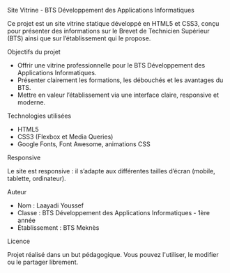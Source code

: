 Site Vitrine - BTS Développement des Applications Informatiques

Ce projet est un site vitrine statique développé en HTML5 et CSS3, conçu pour présenter des informations sur le Brevet de Technicien Supérieur (BTS) ainsi que sur l’établissement qui le propose.

Objectifs du projet

- Offrir une vitrine professionnelle pour le BTS Développement des Applications Informatiques.
- Présenter clairement les formations, les débouchés et les avantages du BTS.
- Mettre en valeur l’établissement via une interface claire, responsive et moderne.

Technologies utilisées

- HTML5
- CSS3 (Flexbox et Media Queries)
- Google Fonts, Font Awesome, animations CSS


Responsive

Le site est responsive : il s’adapte aux différentes tailles d’écran (mobile, tablette, ordinateur).

Auteur

- Nom : Laayadi Youssef  
- Classe : BTS Développement des Applications Informatiques - 1ère année  
- Établissement : BTS Meknès

Licence

Projet réalisé dans un but pédagogique. Vous pouvez l'utiliser, le modifier ou le partager librement.
